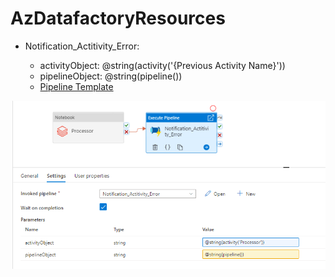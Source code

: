 # AzDatafactoryResources

- Notification_Actitivity_Error:
  
  - activityObject: @string(activity('{Previous Activity Name}'))
  - pipelineObject: @string(pipeline())
  - [Pipeline Template](https://github.com/rnst9/AzDatafactoryResources/blob/main/Notification_Actitivity_Error.json)


![alt text](https://raw.githubusercontent.com/rnst9/AzDatafactoryResources/main/Notification_Actitivity_Error_parameters.png)

